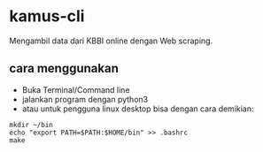# kamus-cli

Mengambil data dari KBBI online dengan Web scraping.

## cara menggunakan

* Buka Terminal/Command line
* jalankan program dengan python3
* atau untuk pengguna linux desktop bisa dengan cara demikian:

```shell
mkdir ~/bin
echo "export PATH=$PATH:$HOME/bin" >> .bashrc
make
```
